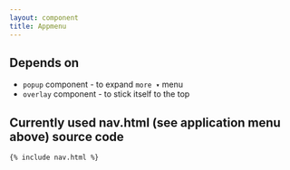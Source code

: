 ```yaml
---
layout: component
title: Appmenu
---
```


## Depends on

* `popup` component - to expand `more ▾` menu
* `overlay` component - to stick itself to the top

## Currently used nav.html (see application menu above) source code

```html
{% include nav.html %}
```
